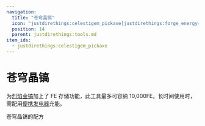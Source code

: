 ```yaml
---
navigation:
  title: "苍穹晶镐"
  icon: "justdirethings:celestigem_pickaxe[justdirethings:forge_energy=10000]"
  position: 14
  parent: justdirethings:tools.md
item_ids:
  - justdirethings:celestigem_pickaxe
---
```


# 苍穹晶镐

为[烈焰金镐](./tool_blazegold_pickaxe.md)加上了 FE 存储功能，此工具最多可容纳 10,000FE。长时间使用时，需配用[便携发电器](./item_pocket_generator.md)充能。

苍穹晶镐的配方

<Recipe id="justdirethings:celestigem_pickaxe" />

